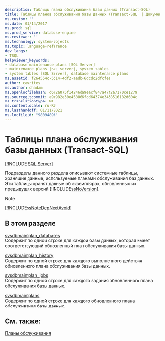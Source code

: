 ```yaml
---
description: Таблицы плана обслуживания базы данных (Transact-SQL)
title: Таблицы планов обслуживания базы данных (Transact-SQL) | Документация Майкрософт
ms.custom: ''
ms.date: 03/14/2017
ms.prod: sql
ms.prod_service: database-engine
ms.reviewer: ''
ms.technology: system-objects
ms.topic: language-reference
dev_langs:
- TSQL
helpviewer_keywords:
- database maintenance plans [SQL Server]
- maintenance plans [SQL Server], system tables
- system tables [SQL Server], database maintenance plans
ms.assetid: f264554c-5514-4df2-aadb-6dcdc2dfcfea
author: cawrites
ms.author: chadam
ms.openlocfilehash: d6c2a075f14246da9eacf847a47f2a7170ce1279
ms.sourcegitcommit: a9e982e30e458866fcd64374e3458516182d604c
ms.translationtype: MT
ms.contentlocale: ru-RU
ms.lasthandoff: 01/11/2021
ms.locfileid: "98094896"
---
```

# <a name="database-maintenance-plan-tables-transact-sql"></a>Таблицы плана обслуживания базы данных (Transact-SQL)
[!INCLUDE [SQL Server](../../includes/applies-to-version/sqlserver.md)]

  Подразделы данного раздела описывают системные таблицы, хранящие данные, используемые планами обслуживания баз данных. Эти таблицы хранят данные об экземплярах, обновленных из предыдущих версий [!INCLUDE[ssNoVersion](../../includes/ssnoversion-md.md)].  
  
> [!NOTE]  
>  [!INCLUDE[ssNoteDepNextAvoid](../../includes/ssnotedepnextavoid-md.md)]  
  
## <a name="in-this-section"></a>В этом разделе  
 [sysdbmaintplan_databases](../../relational-databases/system-tables/sysdbmaintplan-databases-transact-sql.md)  
 Содержит по одной строке для каждой базы данных, которая имеет соответствующий обновленный план обслуживания базы данных.  
  
 [sysdbmaintplan_history](../../relational-databases/system-tables/sysdbmaintplan-history-transact-sql.md)  
 Содержит по одной строке для каждого выполненного действия обновленного плана обслуживания базы данных.  
  
 [sysdbmaintplan_jobs](../../relational-databases/system-tables/sysdbmaintplan-jobs-transact-sql.md)  
 Содержит по одной строке для каждого задания обновленного плана обслуживания базы данных.  
  
 [sysdbmaintplans](../../relational-databases/system-tables/sysdbmaintplans-transact-sql.md)  
 Содержит по одной строке для каждого обновленного плана обслуживания базы данных.  
  
## <a name="see-also"></a>См. также:  
 [Планы обслуживания](../../relational-databases/maintenance-plans/maintenance-plans.md)  
  
  
